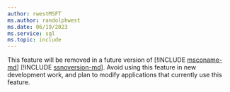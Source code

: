 ```yaml
---
author: rwestMSFT
ms.author: randolphwest
ms.date: 06/19/2023
ms.service: sql
ms.topic: include
---
```

This feature will be removed in a future version of [!INCLUDE [msconame-md](msconame-md.md)] [!INCLUDE [ssnoversion-md](ssnoversion-md.md)]. Avoid using this feature in new development work, and plan to modify applications that currently use this feature. 